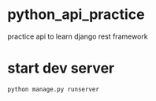 # python_api_practice
practice api to learn django rest framework

# start dev server
`python manage.py runserver`
